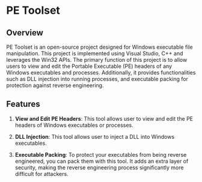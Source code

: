# PE Toolset
## Overview
PE Toolset is an open-source project designed for Windows executable file manipulation. This project is implemented using Visual Studio, C++ and leverages the Win32 APIs. The primary function of this project is to allow users to view and edit the Portable Executable (PE) headers of any Windows executables and processes. Additionally, it provides functionalities such as DLL injection into running processes, and executable packing for protection against reverse engineering.

## Features
1. **View and Edit PE Headers**: This tool allows user to view and edit the PE headers of Windows executables or processes.

2. **DLL Injection**: This tool allows user to inject a DLL into Windows executables. 

3. **Executable Packing**: To protect your executables from being reverse engineered, you can pack them with this tool. It adds an extra layer of security, making the reverse engineering process significantly more difficult for attackers.
